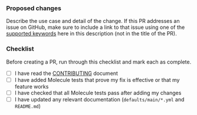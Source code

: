 ### Proposed changes
Describe the use case and detail of the change. If this PR addresses an issue on GitHub, make sure to include a link to that issue using one of the [supported keywords](https://docs.github.com/en/github/managing-your-work-on-github/linking-a-pull-request-to-an-issue) here in this description (not in the title of the PR).

### Checklist
Before creating a PR, run through this checklist and mark each as complete.

-   [ ] I have read the [CONTRIBUTING](https://github.com/nginxinc/ansible-role-nginx-app-protect/blob/main/CONTRIBUTING.md) document
-   [ ] I have added Molecule tests that prove my fix is effective or that my feature works
-   [ ] I have checked that all Molecule tests pass after adding my changes
-   [ ] I have updated any relevant documentation (`defaults/main/*.yml` and `README.md`)
